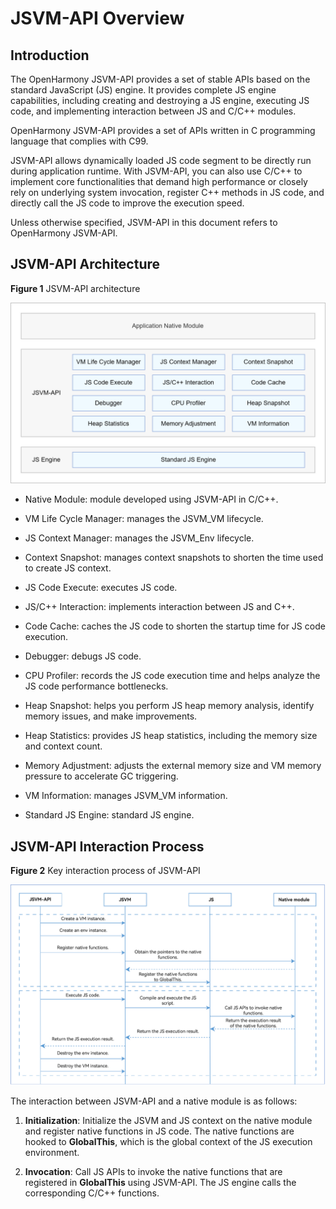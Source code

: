 # JSVM-API Overview

## Introduction

The OpenHarmony JSVM-API provides a set of stable APIs based on the standard JavaScript (JS) engine. It provides complete JS engine capabilities, including creating and destroying a JS engine, executing JS code, and implementing interaction between JS and C/C++ modules.

OpenHarmony JSVM-API provides a set of APIs written in C programming language that complies with C99.

JSVM-API allows dynamically loaded JS code segment to be directly run during application runtime. With JSVM-API, you can also use C/C++ to implement core functionalities that demand high performance or closely rely on underlying system invocation, register C++ methods in JS code, and directly call the JS code to improve the execution speed.

Unless otherwise specified, JSVM-API in this document refers to OpenHarmony JSVM-API.


## JSVM-API Architecture

**Figure 1** JSVM-API architecture
  
![jsvm-api_mechanism](figures/jsvm-api_mechanism.png)

- Native Module: module developed using JSVM-API in C/C++.

- VM Life Cycle Manager: manages the JSVM_VM lifecycle.

- JS Context Manager: manages the JSVM_Env lifecycle.

- Context Snapshot: manages context snapshots to shorten the time used to create JS context.

- JS Code Execute: executes JS code.

- JS/C++ Interaction: implements interaction between JS and C++.

- Code Cache: caches the JS code to shorten the startup time for JS code execution.

- Debugger: debugs JS code.

- CPU Profiler: records the JS code execution time and helps analyze the JS code performance bottlenecks.

- Heap Snapshot: helps you perform JS heap memory analysis, identify memory issues, and make improvements.

- Heap Statistics: provides JS heap statistics, including the memory size and context count.

- Memory Adjustment: adjusts the external memory size and VM memory pressure to accelerate GC triggering.

- VM Information: manages JSVM_VM information.

- Standard JS Engine: standard JS engine.

## JSVM-API Interaction Process

**Figure 2** Key interaction process of JSVM-API

![JSVM-API Key Interaction Process](figures/process_jsvm-api.png)

The interaction between JSVM-API and a native module is as follows:

1. **Initialization**: Initialize the JSVM and JS context on the native module and register native functions in JS code. The native functions are hooked to **GlobalThis**, which is the global context of the JS execution environment.

2. **Invocation**: Call JS APIs to invoke the native functions that are registered in **GlobalThis** using JSVM-API. The JS engine calls the corresponding C/C++ functions.
